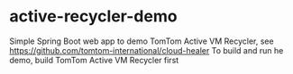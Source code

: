 # active-recycler-demo
Simple Spring Boot web app to demo TomTom Active VM Recycler, see https://github.com/tomtom-international/cloud-healer
To build and run he demo, build TomTom Active VM Recycler first
